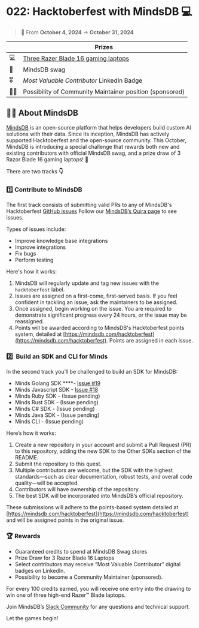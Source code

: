 # 022: Hacktoberfest with MindsDB 💻

> 📅 From **October 4, 2024** -> **October 31, 2024**

|  | Prizes |
| --- | --- |
| 💻 |[Three Razer Blade 16 gaming laptops](https://www.razer.com/gaming-laptops/Razer-Blade-16/RZ09-0510TEN3-R3U1) |
| 👕 |MindsDB swag  | 
| 🎖️  | _Most Valuable Contributor_ LinkedIn Badge |
| 🧑‍🏭  | Possibility of Community Maintainer position (sponsored) |


## 🐻‍❄️ About MindsDB

[MindsDB](https://mindsdb.com/) is an open-source platform that helps developers build custom AI solutions with their data. Since its inception, MindsDB has actively supported Hacktoberfest and the open-source community. This October, MindsDB is introducing a special challenge that rewards both new and existing contributors with official MindsDB swag, and a prize draw of 3 Razor Blade 16 gaming laptops!  🧡

There are two tracks **👇**

### 1️⃣ Contribute to MindsDB

The first track consists of submitting valid PRs to any of MindsDB's Hacktoberfest [GitHub issues](https://github.com/mindsdb/mindsdb/issues?q=is%3Aopen+is%3Aissue+label%3Ahacktoberfest) Follow our [MindsDB’s Quira page](https://quira.sh/org/mindsdb) to see issues.

Types of issues include:

- Improve knowledge base integrations
- Improve integrations
- Fix bugs
- Perform testing

Here's how it works:

1. MindsDB will regularly update and tag new issues with the `hacktoberfest` label.
2. Issues are assigned on a first-come, first-served basis. If you feel confident in tackling an issue, ask the maintainers to be assigned.
3. Once assigned, begin working on the issue. You are required to demonstrate significant progress every 24 hours, or the issue may be reassigned.
4. Points will be awarded according to MindsDB's Hacktoberfest points system, detailed at [https://mindsdb.com/hacktoberfest](https://mindsdb.com/hacktoberfest). Points are assigned in each issue.

### 2️⃣  Build an SDK and CLI for Minds

In the second track you’ll be challenged to build an SDK for MindsDB:

- Minds Golang SDK ****- [Issue #19](https://github.com/mindsdb/minds_python_sdk/issues/19)
- Minds Javascript SDK -  [Issue #18](https://github.com/mindsdb/minds_python_sdk/issues/18)
- Minds Ruby SDK - (Issue pending)
- Minds Rust SDK - (Issue pending)
- Minds C# SDK - (Issue pending)
- Minds Java SDK - (Issue pending)
- Minds CLI - (Issue pending)

Here’s how it works:

1. Create a new repository in your account and submit a Pull Request (PR) to this repository, adding the new SDK to the Other SDKs section of the README.
2. Submit the repository to this quest.
3. Multiple contributors are welcome, but the SDK with the highest standards—such as clear documentation, robust tests, and overall code quality—will be accepted.
4. Contributors will have ownership of the repository. 
5. The best SDK will be incorporated into MindsDB’s official repository. 

These submissions will adhere to the points-based system detailed at [https://mindsdb.com/hacktoberfest](https://mindsdb.com/hacktoberfest) and will be assigned points in the original issue.

### 🏆 Rewards

- Guaranteed credits to spend at MindsDB Swag stores
- Prize Draw for 3 Razor Blade 16 Laptops
- Select contributors may receive “Most Valuable Contributor” digital badges on LinkedIn.
- Possibility to become a Community Maintainer (sponsored).

For every 100 credits earned, you will receive one entry into the drawing to win one of three high-end Razer™ Blade laptops. 

Join MindsDB’s [Slack Community](https://mindsdb.com/joincommunity) for any questions and technical support.

Let the games begin!
